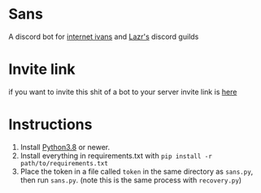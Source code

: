 # Sans
A discord bot for [internet ivans](https://discord.com/invite/5WamMCC) and [Lazr's](https://discord.gg/7ECUWDp) discord guilds
# Invite link
if you want to invite this shit of a bot to your server invite link is [here](https://discord.com/api/oauth2/authorize?client_id=754750158125924483&permissions=805431350&scope=bot)
# Instructions
1. Install [Python3.8](https://www.python.org/downloads/) or newer.
2. Install everything in requirements.txt with `pip install -r path/to/requirements.txt`
3. Place the token in a file called `token` in the same directory as `sans.py`, then run `sans.py`. (note this is the same process with `recovery.py`)

